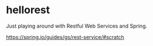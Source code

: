 # hellorest

Just playing around with Restful Web Services and Spring.

https://spring.io/guides/gs/rest-service/#scratch
